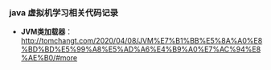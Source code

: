 ### java 虚拟机学习相关代码记录

- **JVM类加载器**：
  http://tomchangt.com/2020/04/08/JVM%E7%B1%BB%E5%8A%A0%E8%BD%BD%E5%99%A8%E5%AD%A6%E4%B9%A0%E7%AC%94%E8%AE%B0/#more
